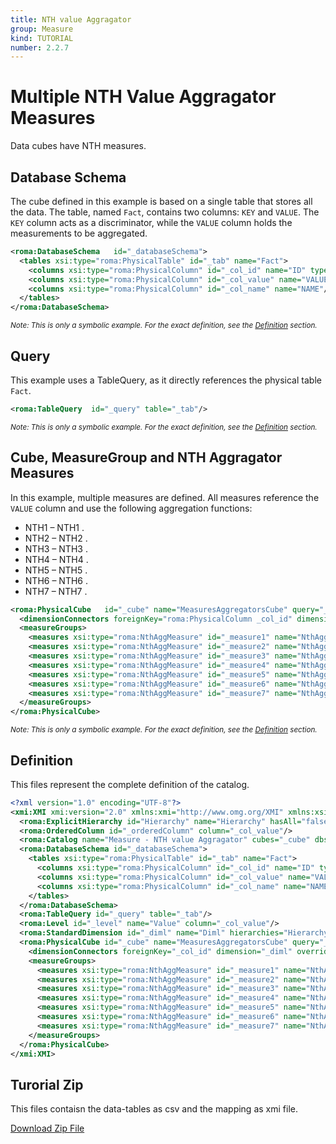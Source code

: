 ```yaml
---
title: NTH value Aggragator
group: Measure
kind: TUTORIAL
number: 2.2.7
---
```

# Multiple NTH Value Aggragator Measures

Data cubes have NTH measures.


## Database Schema

The cube defined in this example is based on a single table that stores all the data. The table, named `Fact`, contains two columns: `KEY` and `VALUE`. The `KEY` column acts as a discriminator, while the `VALUE` column holds the measurements to be aggregated.


```xml
<roma:DatabaseSchema   id="_databaseSchema">
  <tables xsi:type="roma:PhysicalTable" id="_tab" name="Fact">
    <columns xsi:type="roma:PhysicalColumn" id="_col_id" name="ID" type="Integer"/>
    <columns xsi:type="roma:PhysicalColumn" id="_col_value" name="VALUE" type="Integer"/>
    <columns xsi:type="roma:PhysicalColumn" id="_col_name" name="NAME"/>
  </tables>
</roma:DatabaseSchema>

```
*<small>Note: This is only a symbolic example. For the exact definition, see the [Definition](#definition) section.</small>*
## Query

This example uses a TableQuery, as it directly references the physical table `Fact`.


```xml
<roma:TableQuery  id="_query" table="_tab"/>

```
*<small>Note: This is only a symbolic example. For the exact definition, see the [Definition](#definition) section.</small>*
## Cube, MeasureGroup and NTH Aggragator Measures

In this example, multiple measures are defined. All measures reference the `VALUE` column and use the following aggregation functions:
- NTH1 – NTH1 .
- NTH2 – NTH2 .
- NTH3 – NTH3 .
- NTH4 – NTH4 .
- NTH5 – NTH5 .
- NTH6 – NTH6 .
- NTH7 – NTH7 .


```xml
<roma:PhysicalCube   id="_cube" name="MeasuresAggregatorsCube" query="_query">
  <dimensionConnectors foreignKey="roma:PhysicalColumn _col_id" dimension="roma:StandardDimension _diml" overrideDimensionName="Dim"/>
  <measureGroups>
    <measures xsi:type="roma:NthAggMeasure" id="_measure1" name="NthAgg1" column="_col_value" orderByColumns="_orderedColumn" n="1"/>
    <measures xsi:type="roma:NthAggMeasure" id="_measure2" name="NthAgg2" column="_col_value" orderByColumns="_orderedColumn" n="2"/>
    <measures xsi:type="roma:NthAggMeasure" id="_measure3" name="NthAgg3" column="_col_value" orderByColumns="_orderedColumn" n="3"/>
    <measures xsi:type="roma:NthAggMeasure" id="_measure4" name="NthAgg4" column="_col_value" orderByColumns="_orderedColumn" n="4"/>
    <measures xsi:type="roma:NthAggMeasure" id="_measure5" name="NthAgg5" column="_col_value" orderByColumns="_orderedColumn" n="5"/>
    <measures xsi:type="roma:NthAggMeasure" id="_measure6" name="NthAgg6" column="_col_value" orderByColumns="_orderedColumn" n="6"/>
    <measures xsi:type="roma:NthAggMeasure" id="_measure7" name="NthAgg7" column="_col_value" orderByColumns="_orderedColumn" n="7"/>
  </measureGroups>
</roma:PhysicalCube>

```
*<small>Note: This is only a symbolic example. For the exact definition, see the [Definition](#definition) section.</small>*

## Definition

This files represent the complete definition of the catalog.

```xml
<?xml version="1.0" encoding="UTF-8"?>
<xmi:XMI xmi:version="2.0" xmlns:xmi="http://www.omg.org/XMI" xmlns:xsi="http://www.w3.org/2001/XMLSchema-instance" xmlns:roma="https://www.daanse.org/spec/org.eclipse.daanse.rolap.mapping">
  <roma:ExplicitHierarchy id="Hierarchy" name="Hierarchy" hasAll="false" primaryKey="_col_id" query="_query" levels="_level"/>
  <roma:OrderedColumn id="_orderedColumn" column="_col_value"/>
  <roma:Catalog name="Measure - NTH value Aggragator" cubes="_cube" dbschemas="_databaseSchema"/>
  <roma:DatabaseSchema id="_databaseSchema">
    <tables xsi:type="roma:PhysicalTable" id="_tab" name="Fact">
      <columns xsi:type="roma:PhysicalColumn" id="_col_id" name="ID" type="Integer"/>
      <columns xsi:type="roma:PhysicalColumn" id="_col_value" name="VALUE" type="Integer"/>
      <columns xsi:type="roma:PhysicalColumn" id="_col_name" name="NAME"/>
    </tables>
  </roma:DatabaseSchema>
  <roma:TableQuery id="_query" table="_tab"/>
  <roma:Level id="_level" name="Value" column="_col_value"/>
  <roma:StandardDimension id="_diml" name="Diml" hierarchies="Hierarchy"/>
  <roma:PhysicalCube id="_cube" name="MeasuresAggregatorsCube" query="_query">
    <dimensionConnectors foreignKey="_col_id" dimension="_diml" overrideDimensionName="Dim"/>
    <measureGroups>
      <measures xsi:type="roma:NthAggMeasure" id="_measure1" name="NthAgg1" column="_col_value" orderByColumns="_orderedColumn" n="1"/>
      <measures xsi:type="roma:NthAggMeasure" id="_measure2" name="NthAgg2" column="_col_value" orderByColumns="_orderedColumn" n="2"/>
      <measures xsi:type="roma:NthAggMeasure" id="_measure3" name="NthAgg3" column="_col_value" orderByColumns="_orderedColumn" n="3"/>
      <measures xsi:type="roma:NthAggMeasure" id="_measure4" name="NthAgg4" column="_col_value" orderByColumns="_orderedColumn" n="4"/>
      <measures xsi:type="roma:NthAggMeasure" id="_measure5" name="NthAgg5" column="_col_value" orderByColumns="_orderedColumn" n="5"/>
      <measures xsi:type="roma:NthAggMeasure" id="_measure6" name="NthAgg6" column="_col_value" orderByColumns="_orderedColumn" n="6"/>
      <measures xsi:type="roma:NthAggMeasure" id="_measure7" name="NthAgg7" column="_col_value" orderByColumns="_orderedColumn" n="7"/>
    </measureGroups>
  </roma:PhysicalCube>
</xmi:XMI>

```



## Turorial Zip
This files contaisn the data-tables as csv and the mapping as xmi file.

<a href="./zip/tutorial.cube.measure.aggregator.nth.zip" download>Download Zip File</a>
